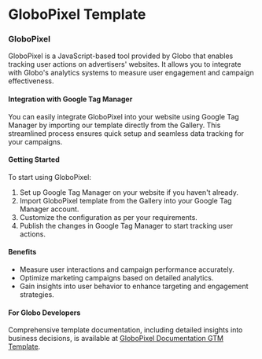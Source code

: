 # GloboPixel Template

### GloboPixel

GloboPixel is a JavaScript-based tool provided by Globo that enables tracking user actions on advertisers' websites. It allows you to integrate with Globo's analytics systems to measure user engagement and campaign effectiveness.

#### Integration with Google Tag Manager

You can easily integrate GloboPixel into your website using Google Tag Manager by importing our template directly from the Gallery. This streamlined process ensures quick setup and seamless data tracking for your campaigns.

#### Getting Started

To start using GloboPixel:

1. Set up Google Tag Manager on your website if you haven't already.
2. Import GloboPixel template from the Gallery into your Google Tag Manager account.
3. Customize the configuration as per your requirements.
4. Publish the changes in Google Tag Manager to start tracking user actions.

#### Benefits

- Measure user interactions and campaign performance accurately.
- Optimize marketing campaigns based on detailed analytics.
- Gain insights into user behavior to enhance targeting and engagement strategies.


#### For Globo Developers

Comprehensive template documentation, including detailed insights into business decisions, is available at [GloboPixel Documentation GTM Template](https://tvglobocorp.sharepoint.com/sites/BigDataAI-PlataformaseServios/SitePages/[GloboPixel]-Documenta%C3%A7%C3%A3o-GTM-Template.aspx).